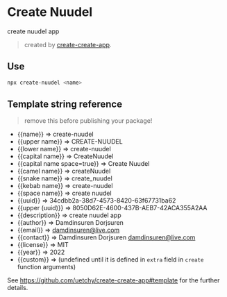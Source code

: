 # Create Nuudel

create nuudel app

> created by [create-create-app](https://github.com/uetchy/create-create-app).

## Use

```bash
npx create-nuudel <name>
```

## Template string reference

> remove this before publishing your package!

- {{name}} => create-nuudel
- {{upper name}} => CREATE-NUUDEL
- {{lower name}} => create-nuudel
- {{capital name}} => CreateNuudel
- {{capital name space=true}} => Create Nuudel
- {{camel name}} => createNuudel
- {{snake name}} => create_nuudel
- {{kebab name}} => create-nuudel
- {{space name}} => create nuudel
- {{uuid}} => 34cdbb2a-38d7-4573-8420-63f67731ba62
- {{upper (uuid)}} => 8050D62E-4600-437B-AEB7-42ACA355A2AA
- {{description}} => create nuudel app
- {{author}} => Damdinsuren Dorjsuren
- {{email}} => damdinsuren@live.com
- {{contact}} => Damdinsuren Dorjsuren <damdinsuren@live.com>
- {{license}} => MIT
- {{year}} => 2022
- {{custom}} =>  (undefined until it is defined in `extra` field in `create` function arguments)

See https://github.com/uetchy/create-create-app#template for the further details.
